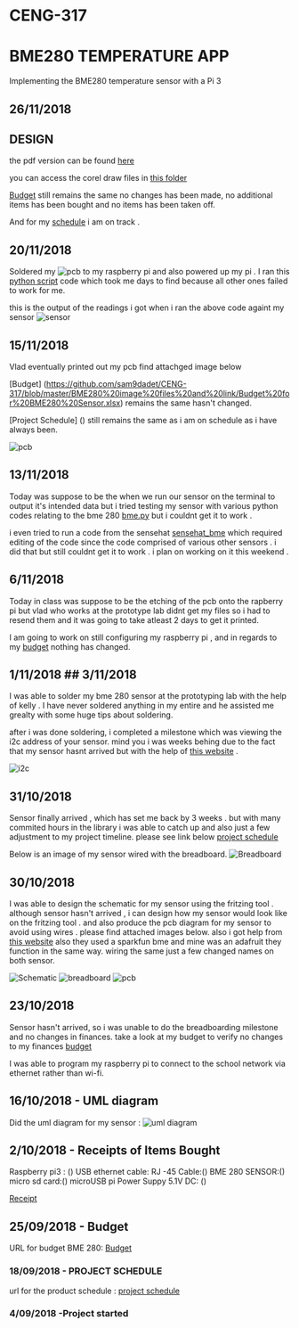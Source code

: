 # CENG-317

# BME280 TEMPERATURE APP
Implementing the BME280 temperature sensor with a Pi 3

## 26/11/2018

## DESIGN
the pdf version can be found [here](https://github.com/sam9dadet/CENG-317/blob/master/BME280%20image%20files%20and%20link/Samuel%20Dadet(corel%20draw).pdf) 

you can access the corel draw files in [this folder](https://github.com/sam9dadet/CENG-317/blob/master/BME280%20image%20files%20and%20link/Samuel%20Dadet.zip)

[Budget](https://github.com/sam9dadet/CENG-317/blob/master/BME280%20image%20files%20and%20link/Budget%20for%20BME280%20Sensor.xlsx) still remains the same no changes has been made, no additional items has been bought and no items has been taken off.

And for my [schedule](https://github.com/sam9dadet/CENG-317/blob/master/BME280%20image%20files%20and%20link/Project%20Schedule.jpg) i am on track .


## 20/11/2018 

Soldered my ![pcb](https://raw.githubusercontent.com/sam9dadet/CENG-317/master/BME280%20image%20files%20and%20link/pcb%20soldered.jpg) to my raspberry pi and also powered up my pi . I ran this [python script](https://learn.adafruit.com/adafruit-bme280-humidity-barometric-pressure-temperature-sensor-breakout/python-circuitpython-test) code which took me days to find because all other ones failed to work for me.


this is the output of the readings i got when i ran the above code againt my sensor 
![sensor](https://raw.githubusercontent.com/sam9dadet/CENG-317/master/BME280%20image%20files%20and%20link/bmetestscreenshot.png)





## 15/11/2018
Vlad eventually printed out my pcb find attachged image below

[Budget] (https://github.com/sam9dadet/CENG-317/blob/master/BME280%20image%20files%20and%20link/Budget%20for%20BME280%20Sensor.xlsx) remains the same hasn't changed.

[Project Schedule] () still remains the same as i am on schedule as i have always been. 


![pcb](https://raw.githubusercontent.com/sam9dadet/CENG-317/master/BME280%20image%20files%20and%20link/pcb%20image%20.jpg)

## 13/11/2018
Today was suppose to be the when we run our sensor on the terminal to output it's intended data but i tried testing my sensor with various python codes relating to the bme 280 [bme.py](https://xdevs.com/guide/thp_rpi/) but i couldnt get it to work .

i even tried to run a code from the sensehat [sensehat_bme](https://github.com/six0four/StudentSenseHat/blob/master/firmware/BME280.py) which required editing of the code since the code comprised of various other sensors . i did that but still couldnt get it to work . 
i plan on working on it this weekend .



## 6/11/2018 
Today in class was suppose to be the etching  of the pcb onto the rapberry pi but vlad who works at the prototype lab didnt get my files so i had to resend them and it was going to take atleast 2 days to get it printed. 
 
 I am going to work on still configuring my raspberry pi , and in regards to my [budget](https://github.com/sam9dadet/CENG-317/blob/master/BME280%20image%20files%20and%20link/Budget%20for%20BME280%20Sensor.xlsx) nothing has changed. 

## 1/11/2018 ## 3/11/2018

I was able to solder my bme 280 sensor at the prototyping lab with the help of kelly . I have never soldered anything in my entire and he assisted me grealty with some huge tips about soldering. 

after i was done soldering, i  completed a milestone which was viewing the i2c address of your sensor. mind you i was weeks behing due to the fact that my sensor hasnt arrived but with the help of [this website](http://cactus.io/hookups/sensors/barometric/bme280/hookup-arduino-to-bme280-barometric-pressure-sensor) .

![i2c](https://raw.githubusercontent.com/sam9dadet/CENG-317/master/BME280%20image%20files%20and%20link/i2c.jpg)


## 31/10/2018
Sensor finally arrived , which has set me back by 3 weeks . but with many commited hours in the library i was able to catch up and also just a few adjustment to my project timeline. please see link below
[project schedule](https://github.com/sam9dadet/CENG-317/blob/master/BME280%20image%20files%20and%20link/Proposal(Samuel%20Dadet%20).xlsx)

Below is an image of my sensor wired with the breadboard.
![Breadboard](https://raw.githubusercontent.com/sam9dadet/CENG-317/master/BME280%20image%20files%20and%20link/breadboard%20.jpg)

## 30/10/2018 
I was able to design the  schematic for my sensor using the fritzing tool . although sensor hasn't arrived , i can design how my sensor would look like on the fritzing tool . and also produce the pcb diagram for my sensor to avoid using wires . please find attached  images below. also i got help from [this website](https://www.raspberrypi-spy.co.uk/2016/07/using-bme280-i2c-temperature-pressure-sensor-in-python/) also they used a sparkfun bme and mine was an adafruit they function in the same way. wiring the same just a few changed names on both sensor. 

![Schematic](https://raw.githubusercontent.com/sam9dadet/CENG-317/master/BME280%20image%20files%20and%20link/schematic%20fzz.jpg)
![breadboard](https://raw.githubusercontent.com/sam9dadet/CENG-317/master/BME280%20image%20files%20and%20link/breadboard%20fzz.jpg)
![pcb](https://raw.githubusercontent.com/sam9dadet/CENG-317/master/BME280%20image%20files%20and%20link/PCB_pcb.jpg)



## 23/10/2018 
Sensor hasn't arrived, so i was unable to do the breadboarding milestone and no changes in finances. 
take a look at my budget to verify no changes to my finances [budget](https://github.com/sam9dadet/CENG-317/blob/master/BME280%20image%20files%20and%20link/Budget%20for%20BME280%20Sensor.xlsx)

I was able to program my raspberry pi to connect to the school network via ethernet rather than wi-fi. 



## 16/10/2018 - UML diagram
Did the uml diagram for my sensor : ![uml diagram](https://raw.githubusercontent.com/sam9dadet/CENG-317/master/BME280%20image%20files%20and%20link/PSUEDO%20CODE%20UML%20DIAGRAM.JPG)

## 2/10/2018 - Receipts of Items Bought 

Raspberry pi3 : ()
USB ethernet cable: 
RJ -45 Cable:()
BME 280 SENSOR:()
micro sd card:()
microUSB pi Power Suppy 5.1V DC: ()

[Receipt](https://github.com/sam9dadet/CENG-317/blob/master/BME280%20image%20files%20and%20link/order%20details.docx)



## 25/09/2018 - Budget
URL for budget BME 280: [Budget](https://github.com/sam9dadet/CENG-317/blob/master/BME280%20image%20files%20and%20link/Budget%20for%20BME280%20Sensor.xlsx)


### 18/09/2018 - PROJECT SCHEDULE
url for the product schedule : [project schedule](https://github.com/sam9dadet/CENG-317/blob/master/BME280%20image%20files%20and%20link/Proposal(Samuel%20Dadet%20).xlsx)




### 4/09/2018 -Project started
